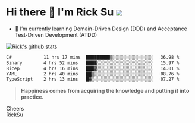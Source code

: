# Hi there 👋 I'm Rick Su ![](https://komarev.com/ghpvc/?username=ricksu978)
<!--
**ricksu978/ricksu978** is a ✨ _special_ ✨ repository because its `README.md` (this file) appears on your GitHub profile.

Here are some ideas to get you started:

- 🔭 I’m currently working on ...
-->
- 🌱 I’m currently learning Domain-Driven Design (DDD) and Acceptance Test-Driven Development (ATDD)
<!--
- 👯 I’m looking to collaborate on ...
- 🤔 I’m looking for help with ...
- 💬 Ask me about ...
- 📫 How to reach me: ...
- 😄 Pronouns: ...
- ⚡ Fun fact: ...
-->
[![Rick's github stats](https://github-readme-stats.vercel.app/api?username=ricksu978&theme=dark)](https://github.com/ricksu978/ricksu978)

<!--START_SECTION:waka-->

```txt
C#            11 hrs 17 mins  █████████▒░░░░░░░░░░░░░░░   36.98 %
Binary        4 hrs 52 mins   ████░░░░░░░░░░░░░░░░░░░░░   15.97 %
Bicep         4 hrs 16 mins   ███▓░░░░░░░░░░░░░░░░░░░░░   14.01 %
YAML          2 hrs 40 mins   ██▒░░░░░░░░░░░░░░░░░░░░░░   08.76 %
TypeScript    2 hrs 13 mins   █▓░░░░░░░░░░░░░░░░░░░░░░░   07.27 %
```

<!--END_SECTION:waka-->

> **Happiness comes from acquiring the knowledge and putting it into practice.**

Cheers  
RickSu 
